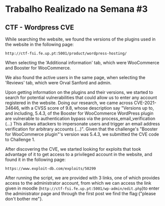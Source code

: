 # Trabalho Realizado na Semana #3

## CTF - Wordpress CVE

While searching the website, we found the versions of the plugins used in the website in the following page:

`http://ctf-fsi.fe.up.pt:5001/product/wordpress-hosting/`

When selecting the 'Additional information' tab, which were WooCommerce and Booster for WooCommerce.

We also found the active users in the same page, when selecting the 'Reviews' tab, which were Orval Sanford and admin.

Upon getting information on the plugins and their versions, we started to search for potential vulnerabilities that could allow us to enter any account registered in the website.
Doing our research, we came across CVE-2021-34646, with a CVSS score of 9.8, whose description say "Versions up to, and including, 5.4.3, of the Booster for WooCommerce WordPress plugin are vulnerable to authentication bypass via the process_email_verification (...) This allows attackers to impersonate users and trigger an email address verification for arbitrary accounts (...)".
Given that the challenge's "Booster for WooCommerce plugin"'s version was 5.4.3, we submitted the CVE code to Challenge 1.

After discovering the CVE, we started looking for exploits that took advantage of it to get access to a privileged account in the website, and found it in the following page:

`https://www.exploit-db.com/exploits/50299`

After running the script, we are provided with 3 links, one of which provides access to the administrator account, from which we can access the link given in moodle (`http://ctf-fsi.fe.up.pt:5001/wp-admin/edit.php`)to enter the administrator page and through the first post we find the flag:{"please don't bother me"}.
